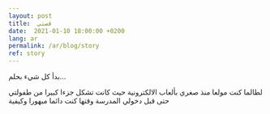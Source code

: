```yaml
---
layout: post
title:  قصتي
date:  2021-01-10 18:00:00 +0200
lang: ar
permalink: /ar/blog/story
ref: story
---
```

بدأ كل شيء بحلم...
<!--sep-->
لطالما كنت مولعا منذ صغري بألعاب الالكترونية حيث كانت تشكل جزءا كبيرا من طفولتي حتى قبل دخولي المدرسة وقتها كنت دائما مبهورا وكيفية 